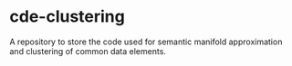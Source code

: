 # cde-clustering
A repository to store the code used for semantic manifold approximation and clustering of common data elements.
